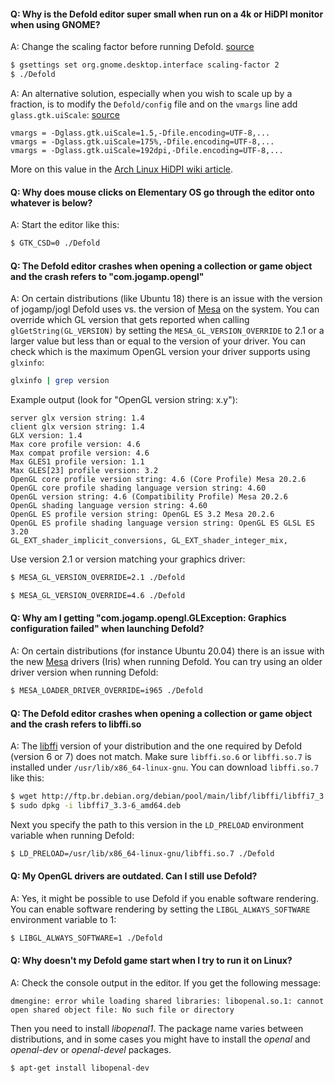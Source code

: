 #### Q: Why is the Defold editor super small when run on a 4k or HiDPI monitor when using GNOME?

A: Change the scaling factor before running Defold. [source](https://unix.stackexchange.com/a/552411)

```bash
$ gsettings set org.gnome.desktop.interface scaling-factor 2
$ ./Defold
```

A: An alternative solution, especially when you wish to scale up by a fraction, is to modify the `Defold/config` file and on the `vmargs` line add `glass.gtk.uiScale`: [source](https://forum.defold.com/t/4k-hidpi-monitor-support-solved/64108/12?u=britzl)

```
vmargs = -Dglass.gtk.uiScale=1.5,-Dfile.encoding=UTF-8,...
vmargs = -Dglass.gtk.uiScale=175%,-Dfile.encoding=UTF-8,...
vmargs = -Dglass.gtk.uiScale=192dpi,-Dfile.encoding=UTF-8,...
```

More on this value in the [Arch Linux HiDPI wiki article](https://wiki.archlinux.org/title/HiDPI#JavaFX).

#### Q: Why does mouse clicks on Elementary OS go through the editor onto whatever is below?

A: Start the editor like this:

```bash
$ GTK_CSD=0 ./Defold
```


#### Q: The Defold editor crashes when opening a collection or game object and the crash refers to "com.jogamp.opengl"

A: On certain distributions (like Ubuntu 18) there is an issue with the version of jogamp/jogl Defold uses vs. the version of [Mesa](https://docs.mesa3d.org/) on the system. You can override which GL version that gets reported when calling `glGetString(GL_VERSION)` by setting the `MESA_GL_VERSION_OVERRIDE` to 2.1 or a larger value but less than or equal to the version of your driver. You can check which is the maximum OpenGL version your driver supports using `glxinfo`:

```bash
glxinfo | grep version
```

Example output (look for "OpenGL version string: x.y"):

```
server glx version string: 1.4
client glx version string: 1.4
GLX version: 1.4
Max core profile version: 4.6
Max compat profile version: 4.6
Max GLES1 profile version: 1.1
Max GLES[23] profile version: 3.2
OpenGL core profile version string: 4.6 (Core Profile) Mesa 20.2.6
OpenGL core profile shading language version string: 4.60
OpenGL version string: 4.6 (Compatibility Profile) Mesa 20.2.6
OpenGL shading language version string: 4.60
OpenGL ES profile version string: OpenGL ES 3.2 Mesa 20.2.6
OpenGL ES profile shading language version string: OpenGL ES GLSL ES 3.20
GL_EXT_shader_implicit_conversions, GL_EXT_shader_integer_mix,
```

Use version 2.1 or version matching your graphics driver:

```bash
$ MESA_GL_VERSION_OVERRIDE=2.1 ./Defold
```

```bash
$ MESA_GL_VERSION_OVERRIDE=4.6 ./Defold
```


#### Q: Why am I getting "com.jogamp.opengl.GLException: Graphics configuration failed" when launching Defold?

A: On certain distributions (for instance Ubuntu 20.04) there is an issue with the new [Mesa](https://docs.mesa3d.org/) drivers (Iris) when running Defold. You can try using an older driver version when running Defold:

```bash
$ MESA_LOADER_DRIVER_OVERRIDE=i965 ./Defold
```


#### Q: The Defold editor crashes when opening a collection or game object and the crash refers to libffi.so

A: The [libffi](https://sourceware.org/libffi/) version of your distribution and the one required by Defold (version 6 or 7) does not match. Make sure `libffi.so.6` or `libffi.so.7` is installed under `/usr/lib/x86_64-linux-gnu`. You can download `libffi.so.7` like this:  

```bash
$ wget http://ftp.br.debian.org/debian/pool/main/libf/libffi/libffi7_3.3-6_amd64.deb
$ sudo dpkg -i libffi7_3.3-6_amd64.deb
```

Next you specify the path to this version in the `LD_PRELOAD` environment variable when running Defold:

```bash
$ LD_PRELOAD=/usr/lib/x86_64-linux-gnu/libffi.so.7 ./Defold
```


#### Q: My OpenGL drivers are outdated. Can I still use Defold?

A: Yes, it might be possible to use Defold if you enable software rendering. You can enable software rendering by setting the `LIBGL_ALWAYS_SOFTWARE` environment variable to 1:

```bash
$ LIBGL_ALWAYS_SOFTWARE=1 ./Defold
```


#### Q: Why doesn't my Defold game start when I try to run it on Linux?

A: Check the console output in the editor. If you get the following message:

```
dmengine: error while loading shared libraries: libopenal.so.1: cannot open shared object file: No such file or directory
```

Then you need to install *libopenal1*. The package name varies between distributions, and in some cases you might have to install the *openal* and *openal-dev* or *openal-devel* packages.

```bash
$ apt-get install libopenal-dev
```
